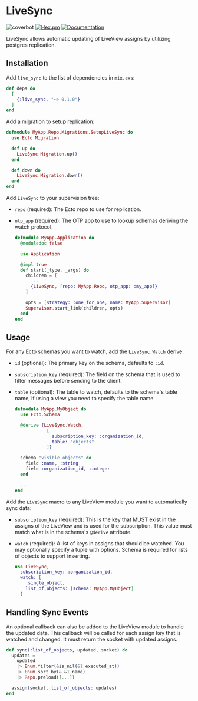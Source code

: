 # LiveSync

![coverbot](https://img.shields.io/endpoint?url=https://private.devhub.tools/coverbot/v1/devhub-tools/live_sync/main/badge.json)
[![Hex.pm](https://img.shields.io/hexpm/v/live_sync.svg)](https://hex.pm/packages/live_sync)
[![Documentation](https://img.shields.io/badge/documentation-gray)](https://hexdocs.pm/live_sync)

LiveSync allows automatic updating of LiveView assigns by utilizing postgres replication.

## Installation

Add `live_sync` to the list of dependencies in `mix.exs`:

  ```elixir
  def deps do
    [
      {:live_sync, "~> 0.1.0"}
    ]
  end
  ```

Add a migration to setup replication:

  ```elixir
  defmodule MyApp.Repo.Migrations.SetupLiveSync do
    use Ecto.Migration

    def up do
      LiveSync.Migration.up()
    end

    def down do
      LiveSync.Migration.down()
    end
  end
  ```

Add `LiveSync` to your supervision tree:

  * `repo` (required): The Ecto repo to use for replication.

  * `otp_app` (required): The OTP app to use to lookup schemas deriving the watch protocol.

    ```elixir
    defmodule MyApp.Application do
      @moduledoc false

      use Application

      @impl true
      def start(_type, _args) do
        children = [
          ...
          {LiveSync, [repo: MyApp.Repo, otp_app: :my_app]}
        ]

        opts = [strategy: :one_for_one, name: MyApp.Supervisor]
        Supervisor.start_link(children, opts)
      end
    end
    ```

## Usage

For any Ecto schemas you want to watch, add the `LiveSync.Watch` derive:

  * `id` (optional): The primary key on the schema, defaults to `:id`.

  * `subscription_key` (required): The field on the schema that is used to filter messages before sending to the client.

  * `table` (optional): The table to watch, defaults to the schema's table name, if using a view you need to specify the table name

    ```elixir
    defmodule MyApp.MyObject do
      use Ecto.Schema

      @derive {LiveSync.Watch,
                [
                  subscription_key: :organization_id,
                  table: "objects"
                ]}

      schema "visible_objects" do
        field :name, :string
        field :organization_id, :integer
      end

      ...
    end
    ```

Add the `LiveSync` macro to any LiveView module you want to automatically sync data:

  * `subscription_key` (required): This is the key that MUST exist in the assigns of the LiveView and is used for the subscription. This value must match what is in the schema's `@derive` attribute.

  * `watch` (required): A list of keys in assigns that should be watched. You may optionally specify a tuple with options. Schema is required for lists of objects to support inserting.


    ```elixir
    use LiveSync,
      subscription_key: :organization_id,
      watch: [
        :single_object,
        list_of_objects: [schema: MyApp.MyObject]
      ]
    ```

## Handling Sync Events

An optional callback can also be added to the LiveView module to handle the updated data. This callback will be called for each assign key that is watched and changed. It must return the socket with updated assigns.

  ```elixir
  def sync(:list_of_objects, updated, socket) do
    updates =
      updated
      |> Enum.filter(&is_nil(&1.executed_at))
      |> Enum.sort_by(& &1.name)
      |> Repo.preload([...])

    assign(socket, list_of_objects: updates)
  end
  ```
